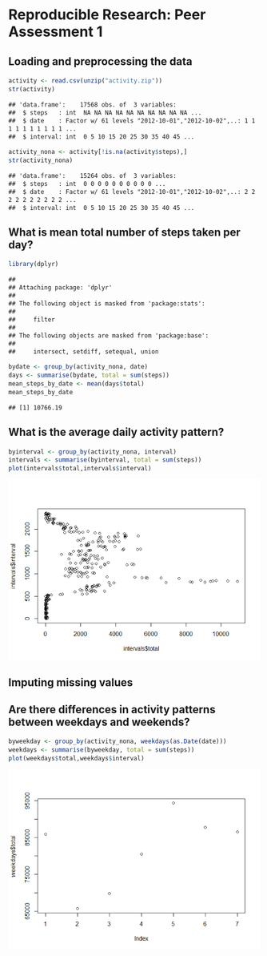 # Reproducible Research: Peer Assessment 1


## Loading and preprocessing the data

```r
activity <- read.csv(unzip("activity.zip"))
str(activity)
```

```
## 'data.frame':	17568 obs. of  3 variables:
##  $ steps   : int  NA NA NA NA NA NA NA NA NA NA ...
##  $ date    : Factor w/ 61 levels "2012-10-01","2012-10-02",..: 1 1 1 1 1 1 1 1 1 1 ...
##  $ interval: int  0 5 10 15 20 25 30 35 40 45 ...
```

```r
activity_nona <- activity[!is.na(activity$steps),]
str(activity_nona)
```

```
## 'data.frame':	15264 obs. of  3 variables:
##  $ steps   : int  0 0 0 0 0 0 0 0 0 0 ...
##  $ date    : Factor w/ 61 levels "2012-10-01","2012-10-02",..: 2 2 2 2 2 2 2 2 2 2 ...
##  $ interval: int  0 5 10 15 20 25 30 35 40 45 ...
```


## What is mean total number of steps taken per day?

```r
library(dplyr)
```

```
## 
## Attaching package: 'dplyr'
## 
## The following object is masked from 'package:stats':
## 
##     filter
## 
## The following objects are masked from 'package:base':
## 
##     intersect, setdiff, setequal, union
```

```r
bydate <- group_by(activity_nona, date)
days <- summarise(bydate, total = sum(steps))
mean_steps_by_date <- mean(days$total)
mean_steps_by_date
```

```
## [1] 10766.19
```


## What is the average daily activity pattern?

```r
byinterval <- group_by(activity_nona, interval)
intervals <- summarise(byinterval, total = sum(steps))
plot(intervals$total,intervals$interval)
```

![](PA1_files/figure-html/unnamed-chunk-3-1.png) 


## Imputing missing values



## Are there differences in activity patterns between weekdays and weekends?

```r
byweekday <- group_by(activity_nona, weekdays(as.Date(date)))
weekdays <- summarise(byweekday, total = sum(steps))
plot(weekdays$total,weekdays$interval)
```

![](PA1_files/figure-html/unnamed-chunk-4-1.png) 
```
